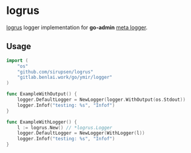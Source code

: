 # logrus

[logrus](https://github.com/sirupsen/logrus) logger implementation for __go-admin__ [meta logger](https://gitlab.benlai.work/go/ymir/tree/master/logger).

## Usage

```go
import (
	"os"
	"github.com/sirupsen/logrus"
	"gitlab.benlai.work/go/ymir/logger"
)

func ExampleWithOutput() {
	logger.DefaultLogger = NewLogger(logger.WithOutput(os.Stdout))
	logger.Infof("testing: %s", "Infof")
}

func ExampleWithLogger() {
	l := logrus.New() // *logrus.Logger
	logger.DefaultLogger = NewLogger(WithLogger(l))
	logger.Infof("testing: %s", "Infof")
}
```

